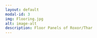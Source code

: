 ```yaml
---
layout: default
modal-id: 3
img: Flooring.jpg
alt: image-alt
description: Floor Panels of Roxor/Thar
---
```

